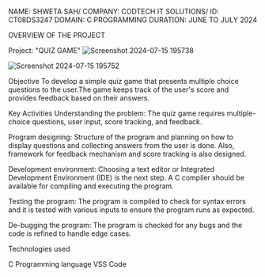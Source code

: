 NAME: SHWETA SAH/
COMPANY: CODTECH IT SOLUTIONS/
ID: CT08DS3247
DOMAIN: C PROGRAMMING
DURATION: JUNE TO JULY 2024

OVERVIEW OF THE PROJECT 

Project: "QUIZ GAME"
![Screenshot 2024-07-15 195738](https://github.com/user-attachments/assets/61b83a0e-29fe-4d5b-a783-2d11e658e743)

![Screenshot 2024-07-15 195752](https://github.com/user-attachments/assets/02dbcdf8-965a-4c4f-8461-6b3920743caf)

Objective
To develop a simple quiz game that presents multiple choice questions to the user.The game keeps track of the user's score and provides feedback based on their answers.

Key Activities
Understanding the problem: The quiz game requires multiple-choice questions, user input, score tracking, and feedback.

Program designing: Structure of the program and planning on how to display questions and collecting answers from the user is done. Also, framework for feedback mechanism and score tracking is also designed.

Development environment: Choosing a text editor or Integrated Development Environment (IDE) is the next step. A C compiler should be available for compiling and executing the program.

Testing the program: The program is compiled to check for syntax errors and it is tested with various inputs to ensure the program runs as expected.

De-bugging the program: The program is checked for any bugs and the code is refined to handle edge cases.

Technologies used

C Programming language
VSS Code
